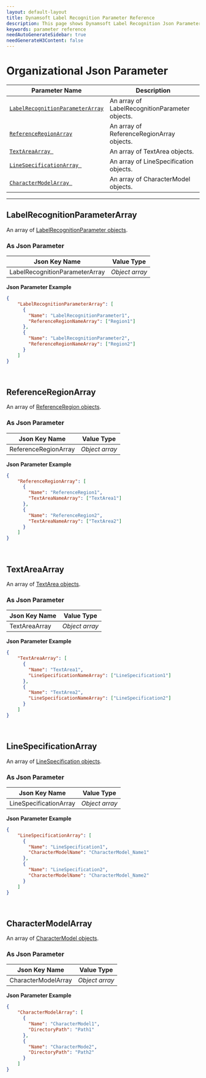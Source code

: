 ```yaml
---
layout: default-layout
title: Dynamsoft Label Recognition Parameter Reference
description: This page shows Dynamsoft Label Recognition Json Parameters for organization.
keywords: parameter reference
needAutoGenerateSidebar: true
needGenerateH3Content: false
---
```


# Organizational Json Parameter

 | Parameter Name | Description |
 | -------------- | ----------- | 
 | [`LabelRecognitionParameterArray`](#labelrecognitionparameterarray) | An array of LabelRecognitionParameter objects. |
 | [`ReferenceRegionArray`](#referenceregionarray) | An array of ReferenceRegionArray objects. |
 | [`TextAreaArray `](#textareaarray) | An array of TextArea objects. |
 | [`LineSpecificationArray `](#linespecificationarray) | An array of LineSpecification objects. |
 | [`CharacterModelArray `](#charactermodelarray) | An array of CharacterModel objects. |

---


## LabelRecognitionParameterArray
An array of [LabelRecognitionParameter objects](label-recognition-parameter/parameter-control.md).  

### As Json Parameter

|	Json Key Name | Value Type |
| --------------- | ---------- |
| LabelRecognitionParameterArray | *Object array* |

**Json Parameter Example**   
```json
{
    "LabelRecognitionParameterArray": [
      {
        "Name": "LabelRecognitionParameter1", 
        "ReferenceRegionNameArray": ["Region1"]
      },
      {
        "Name": "LabelRecognitionParameter2", 
        "ReferenceRegionNameArray": ["Region2"]
      }
    ]
}
```

&nbsp;

## ReferenceRegionArray
An array of [ReferenceRegion objects](reference-region/parameter-control.md).  

### As Json Parameter

|	Json Key Name | Value Type |
| --------------- | ---------- |
| ReferenceRegionArray | *Object array* |

**Json Parameter Example**   
```json
{
    "ReferenceRegionArray": [
      {
        "Name": "ReferenceRegion1", 
        "TextAreaNameArray": ["TextArea1"]
      },
      {
        "Name": "ReferenceRegion2", 
        "TextAreaNameArray": ["TextArea2"]
      }
    ]
}
```

&nbsp;

## TextAreaArray
An array of [TextArea objects](text-area/parameter-control.md).  

### As Json Parameter

|	Json Key Name | Value Type |
| --------------- | ---------- |
| TextAreaArray | *Object array* |

**Json Parameter Example**   
```json
{
    "TextAreaArray": [
      {
        "Name": "TextArea1", 
        "LineSpecificationNameArray": ["LineSpecification1"]
      },
      {
        "Name": "TextArea2", 
        "LineSpecificationNameArray": ["LineSpecification2"]
      }
    ]
}
```

&nbsp;

## LineSpecificationArray
An array of [LineSpecification objects](line-specification/parameter-control.md).  

### As Json Parameter

|	Json Key Name | Value Type |
| --------------- | ---------- |
| LineSpecificationArray | *Object array* |

**Json Parameter Example**   
```json
{
    "LineSpecificationArray": [
      {
        "Name": "LineSpecification1", 
        "CharacterModelName": "CharacterModel_Name1"
      },
      {
        "Name": "LineSpecification2", 
        "CharacterModelName": "CharacterModel_Name2"
      }
    ]
}
```

&nbsp;

## CharacterModelArray
An array of [CharacterModel objects](character-model/parameter-control.md).  

### As Json Parameter

|	Json Key Name | Value Type |
| --------------- | ---------- |
| CharacterModelArray | *Object array* |

**Json Parameter Example**   
```json
{
    "CharacterModelArray": [
      {
        "Name": "CharacterModel1", 
        "DirectoryPath": "Path1"
      },
      {
        "Name": "CharacterMode2", 
        "DirectoryPath": "Path2"
      }
    ]
}
```

&nbsp;


